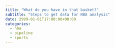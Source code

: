 ```yaml
---
title: "What do you have in that basket?"
subtitle: "Steps to get data for NBA analysis"
date: 2999-01-01T17:00:00+00:00
categories: 
  - nba
  - pipeline
  - sports
---
```

